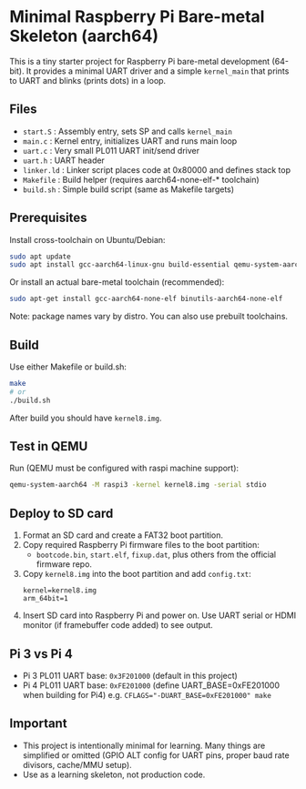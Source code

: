 # Minimal Raspberry Pi Bare-metal Skeleton (aarch64)
This is a tiny starter project for Raspberry Pi bare-metal development (64-bit).
It provides a minimal UART driver and a simple `kernel_main` that prints to UART
and blinks (prints dots) in a loop.

## Files
- `start.S`   : Assembly entry, sets SP and calls `kernel_main`
- `main.c`    : Kernel entry, initializes UART and runs main loop
- `uart.c`    : Very small PL011 UART init/send driver
- `uart.h`    : UART header
- `linker.ld` : Linker script places code at 0x80000 and defines stack top
- `Makefile`  : Build helper (requires aarch64-none-elf-* toolchain)
- `build.sh`  : Simple build script (same as Makefile targets)

## Prerequisites
Install cross-toolchain on Ubuntu/Debian:

```bash
sudo apt update
sudo apt install gcc-aarch64-linux-gnu build-essential qemu-system-aarch64
```
Or install an actual bare-metal toolchain (recommended):
```bash
sudo apt-get install gcc-aarch64-none-elf binutils-aarch64-none-elf
```

Note: package names vary by distro. You can also use prebuilt toolchains.

## Build
Use either Makefile or build.sh:
```bash
make
# or
./build.sh
```
After build you should have `kernel8.img`.

## Test in QEMU
Run (QEMU must be configured with raspi machine support):
```bash
qemu-system-aarch64 -M raspi3 -kernel kernel8.img -serial stdio
```

## Deploy to SD card
1. Format an SD card and create a FAT32 boot partition.
2. Copy required Raspberry Pi firmware files to the boot partition:
   - `bootcode.bin`, `start.elf`, `fixup.dat`, plus others from the official firmware repo.
3. Copy `kernel8.img` into the boot partition and add `config.txt`:
   ```
   kernel=kernel8.img
   arm_64bit=1
   ```
4. Insert SD card into Raspberry Pi and power on. Use UART serial or HDMI monitor
   (if framebuffer code added) to see output.

## Pi 3 vs Pi 4
- Pi 3 PL011 UART base: `0x3F201000` (default in this project)
- Pi 4 PL011 UART base: `0xFE201000` (define UART_BASE=0xFE201000 when building for Pi4)
  e.g. `CFLAGS="-DUART_BASE=0xFE201000" make`

## Important
- This project is intentionally minimal for learning. Many things are simplified
  or omitted (GPIO ALT config for UART pins, proper baud rate divisors, cache/MMU setup).
- Use as a learning skeleton, not production code.